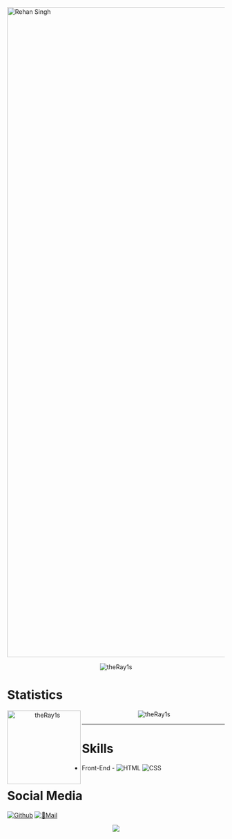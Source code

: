 <img src="https://capsule-render.vercel.app/api?type=waving&color=gradient&height=250&text=%20Rehan%20Singh%20&fontAlignY=35&desc=||%20%2022%20|%20M%20|%20Student%20|%20India%20%20||&descAlign=50&descAlignY=60" alt= "Rehan Singh" width="1500" />
<p align="center"><img src="https://github-profile-trophy.vercel.app/?username=theRay1s&theme=onedark&column=6" alt="theRay1s" /></a> </p>

# Statistics #

<p align="center"><img height="170" align="left" src="https://github-readme-stats.vercel.app/api?username=theRay1s&include_all_commits=true&theme=onedark&count_private=true" alt="theRay1s"> &nbsp<img src="https://github-readme-stats.vercel.app/api/top-langs?username=theRay1s&show_icons=true&locale=en&layout=compact&theme=onedark&count_private=true" alt="theRay1s" /></p>

---

# Skills #
- Front-End -
![HTML](https://img.shields.io/badge/HTML%2085%25-red.svg)
![CSS](https://img.shields.io/badge/CSS%2085%25-purple.svg)

# Social Media #
  [![Github](https://img.shields.io/badge/-Github-000?style=flat&logo=Github&logoColor=white)](https://github.com/theRay1s)
  [![💌Mail](https://img.shields.io/badge/Mail-rehandagur%40outlook.com-blue)](rehandagur@outlook.com)

<p align="center">
  <a href="https://t.me/theRay1"><img src="https://img.shields.io/badge/Telegram-2CA5E0?style=for-the-badge&logo=telegram&logoColor=white" /></a>
</p>
